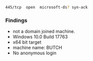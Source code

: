 ```sh
445/tcp  open  microsoft-ds? syn-ack

```

### Findings

- not a domain joined machine.
- Windows 10.0 Build 17763
- x64 bit target
- machine name: BUTCH
- No anonymous login

